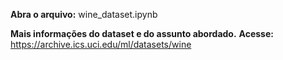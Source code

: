 <b>Abra o arquivo:</b> wine_dataset.ipynb

<b>Mais informações do dataset e do assunto abordado.</b>
<b>Acesse:</b> https://archive.ics.uci.edu/ml/datasets/wine
